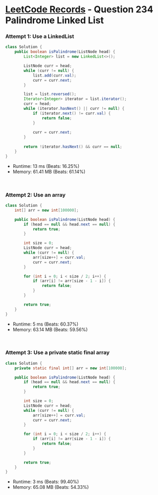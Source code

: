 # [LeetCode Records](../../README.md) - Question 234 Palindrome Linked List

### Attempt 1: Use a LinkedList
```java
class Solution {
    public boolean isPalindrome(ListNode head) {
        List<Integer> list = new LinkedList<>();

        ListNode curr = head;
        while (curr != null) {
            list.add(curr.val);
            curr = curr.next;
        }

        list = list.reversed();
        Iterator<Integer> iterator = list.iterator();
        curr = head;
        while (iterator.hasNext() || curr != null) {
            if (iterator.next() != curr.val) {
                return false;
            }
            
            curr = curr.next;
        }
        
        return !iterator.hasNext() && curr == null;
    }
}
```
- Runtime: 13 ms (Beats: 16.25%)
- Memory: 61.41 MB (Beats: 61.14%)

<br>

### Attempt 2: Use an array
```java
class Solution {
    int[] arr = new int[100000];

    public boolean isPalindrome(ListNode head) {
        if (head == null && head.next == null) {
            return true;
        }

        int size = 0;
        ListNode curr = head;
        while (curr != null) {
            arr[size++] = curr.val;
            curr = curr.next;
        }

        for (int i = 0; i < size / 2; i++) {
            if (arr[i] != arr[size - 1 - i]) {
                return false;
            }
        }

        return true;
    }
}
```
- Runtime: 5 ms (Beats: 60.37%)
- Memory: 63.14 MB (Beats: 59.56%)

<br>

### Attempt 3: Use a private static final array
```java
class Solution {
    private static final int[] arr = new int[100000];

    public boolean isPalindrome(ListNode head) {
        if (head == null && head.next == null) {
            return true;
        }

        int size = 0;
        ListNode curr = head;
        while (curr != null) {
            arr[size++] = curr.val;
            curr = curr.next;
        }

        for (int i = 0; i < size / 2; i++) {
            if (arr[i] != arr[size - 1 - i]) {
                return false;
            }
        }

        return true;
    }
}
```
- Runtime: 3 ms (Beats: 99.40%)
- Memory: 65.08 MB (Beats: 54.33%)

<br>
